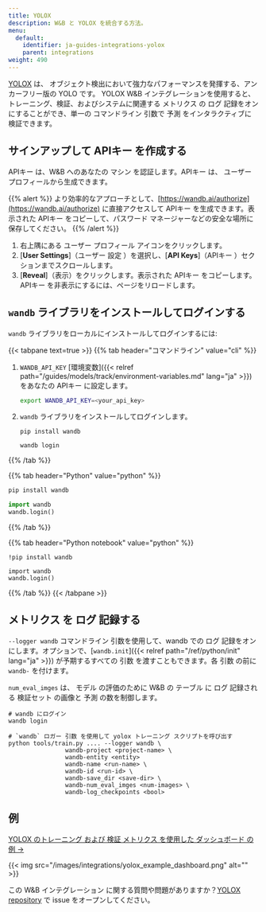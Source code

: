 ```yaml
---
title: YOLOX
description: W&B と YOLOX を統合する方法。
menu:
  default:
    identifier: ja-guides-integrations-yolox
    parent: integrations
weight: 490
---
```


[YOLOX](https://github.com/Megvii-BaseDetection/YOLOX) は、 オブジェクト検出において強力なパフォーマンスを発揮する、アンカーフリー版の YOLO です。 YOLOX W&B インテグレーションを使用すると、トレーニング、検証、およびシステムに関連する メトリクス の ログ 記録をオンにすることができ、単一の コマンドライン 引数で 予測 をインタラクティブに検証できます。

## サインアップして APIキー を作成する

APIキー は、W&B へのあなたの マシン を認証します。APIキー は、 ユーザー プロフィールから生成できます。

{{% alert %}}
より効率的なアプローチとして、[https://wandb.ai/authorize](https://wandb.ai/authorize) に直接アクセスして APIキー を生成できます。表示された APIキー をコピーして、パスワード マネージャーなどの安全な場所に保存してください。
{{% /alert %}}

1. 右上隅にある ユーザー プロフィール アイコンをクリックします。
2. [**User Settings**]（ユーザー 設定 ）を選択し、[**API Keys**]（APIキー ）セクションまでスクロールします。
3. [**Reveal**]（表示）をクリックします。表示された APIキー をコピーします。APIキー を非表示にするには、ページをリロードします。

## `wandb` ライブラリをインストールしてログインする

`wandb` ライブラリをローカルにインストールしてログインするには:

{{< tabpane text=true >}}
{{% tab header="コマンドライン" value="cli" %}}

1. `WANDB_API_KEY` [環境変数]({{< relref path="/guides/models/track/environment-variables.md" lang="ja" >}}) をあなたの APIキー に設定します。

    ```bash
    export WANDB_API_KEY=<your_api_key>
    ```

2. `wandb` ライブラリをインストールしてログインします。



    ```shell
    pip install wandb

    wandb login
    ```

{{% /tab %}}

{{% tab header="Python" value="python" %}}

```bash
pip install wandb
```
```python
import wandb
wandb.login()
```

{{% /tab %}}

{{% tab header="Python notebook" value="python" %}}

```notebook
!pip install wandb

import wandb
wandb.login()
```

{{% /tab %}}
{{< /tabpane >}}

## メトリクス を ログ 記録する

`--logger wandb` コマンドライン 引数を使用して、wandb での ログ 記録をオンにします。オプションで、[`wandb.init`]({{< relref path="/ref/python/init" lang="ja" >}}) が予期するすべての 引数 を渡すこともできます。各 引数 の前に `wandb-` を付けます。

`num_eval_imges` は、 モデル の評価のために W&B の テーブル に ログ 記録される 検証セット の画像と 予測 の数を制御します。

```shell
# wandb にログイン
wandb login

# `wandb` ロガー 引数 を使用して yolox トレーニング スクリプトを呼び出す
python tools/train.py .... --logger wandb \
                wandb-project <project-name> \
                wandb-entity <entity>
                wandb-name <run-name> \
                wandb-id <run-id> \
                wandb-save_dir <save-dir> \
                wandb-num_eval_imges <num-images> \
                wandb-log_checkpoints <bool>
```

## 例

[YOLOX のトレーニング および 検証 メトリクス を使用した ダッシュボード の例 ->](https://wandb.ai/manan-goel/yolox-nano/runs/3pzfeom)

{{< img src="/images/integrations/yolox_example_dashboard.png" alt="" >}}

この W&B インテグレーション に関する質問や問題がありますか？[YOLOX repository](https://github.com/Megvii-BaseDetection/YOLOX) で issue をオープンしてください。
